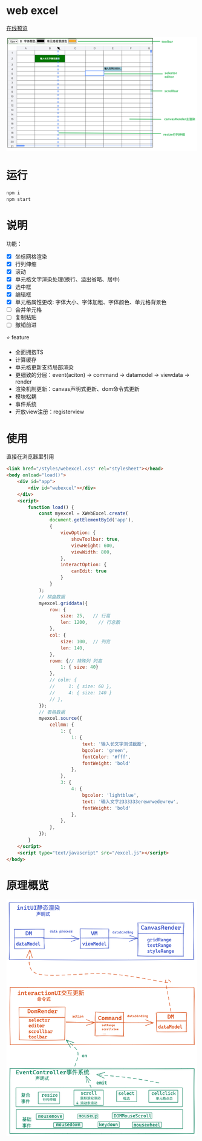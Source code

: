 # web excel

[在线预览](https://emilyyoung71415.github.io/web-excel/index.html)

<img src="./screenshots/重构1-效果图.png" width="800" heght="600"/>

运行
===

```bash
npm i
npm start
```

说明
===

功能：

- [x] 坐标网格渲染
- [x] 行列伸缩
- [x] 滚动
- [x] 单元格文字渲染处理(换行、溢出省略、居中)
- [x] 选中框
- [x] 编辑框 
- [x] 单元格属性更改: 字体大小、字体加粗、字体颜色、单元格背景色
- [ ] 合并单元格
- [ ] 复制粘贴
- [ ] 撤销前进

⭐️ feature
- 全面拥抱TS
- 计算缓存
- 单元格更新支持局部渲染
- 更细致的分层：event(aciton) -> command -> datamodel -> viewdata -> render
- 渲染机制更新：canvas声明式更新、dom命令式更新
- 模块松耦
- 事件系统
- 开放view注册：registerview

使用
===

直接在浏览器里引用

```html
<link href="/styles/webexcel.css" rel="stylesheet"></head>
<body onload="load()">
    <div id="app">
        <div id="webexcel"></div>
    </div>
    <script>
        function load() {
            const myexcel = XWebExcel.create(
                document.getElementById('app'), 
                {
                    viewOption: {
                        showToolbar: true,
                        viewHeight: 600,
                        viewWidth: 800,
                    },
                    interactOption: {
                        canEdit: true 
                    }
                }
            );
            // 棋盘数据
            myexcel.griddata({
                row: {
                    size: 25,   // 行高
                    len: 1200,    // 行总数
                },
                col: {
                    size: 100,  // 列宽
                    len: 140,
                },
                rowm: {// 特殊列 列高
                    1: { size: 40}
                },
                // colm: {
                //     1: { size: 60 },
                //     4: { size: 140 }
                // },
            });
            // 表格数据
            myexcel.source({
                cellmm: {
                    1: {
                        1: {
                            text: '输入长文字测试截断',
                            bgcolor: 'green',
                            fontColor: '#fff',
                            fontWeight: 'bold'
                        },
                    },
                    3: {
                        4: {
                            bgcolor: 'lightblue',
                            text: '输入文字2333333erewrwedewrew',
                            fontWeight: 'bold'
                        },
                    },
                },
            });
        }
    </script>
    <script type="text/javascript" src="/excel.js"></script>
</body>
```

原理概览
===

<img src="./screenshots/重构1-渲染原理图.png" width="800" heght="600"/>